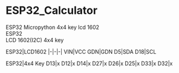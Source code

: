 # ESP32_Calculator
ESP32 Micropython 4x4 key lcd 1602  
ESP32  
LCD 1602(I2C)
4x4 key

ESP32|LCD1602
|-|-|-|
VIN|VCC
GDN|GDN
D5|SDA
D18|SCL  


ESP32|4x4 Key
D13|x
D12|x
D14|x
D27|x
D26|x
D25|x
D33|x
D32|x
